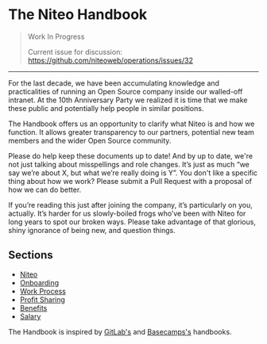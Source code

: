 # The Niteo Handbook

> Work In Progress
>
> Current issue for discussion: https://github.com/niteoweb/operations/issues/32


---

For the last decade, we have been accumulating knowledge and practicalities of running an Open Source company inside our walled-off intranet. At the 10th Anniversary Party we realized it is time that we make these public and potentially help people in similar positions.

The Handbook offers us an opportunity to clarify what Niteo is and how we function. It allows greater transparency to our partners, potential new team members and the wider Open Source community.

Please do help keep these documents up to date! And by up to date, we're not just talking about misspellings and role changes. It’s just as much “we say we’re about X, but what we’re really doing is Y”. You don't like a specific thing about how we work? Please submit a Pull Request with a proposal of how we can do better.

If you’re reading this just after joining the company, it’s particularly on you, actually. It’s harder for us slowly-boiled frogs who’ve been with Niteo for long years to spot our broken ways. Please take advantage of that glorious, shiny ignorance of being new, and question things.



## Sections

* [Niteo](https://github.com/niteoweb/handbook/blob/master/niteo.md)
* [Onboarding](https://github.com/niteoweb/handbook/blob/master/onboarding.md)
* [Work Process](https://github.com/niteoweb/handbook/blob/master/work-process.md)
* [Profit Sharing](https://github.com/niteoweb/handbook/blob/master/profit-sharing.md)
* [Benefits](https://github.com/niteoweb/handbook/blob/master/benefits.md)
* [Salary](https://github.com/niteoweb/handbook/blob/master/salary.md)


The Handbook is inspired by [GitLab's](https://about.gitlab.com/handbook/) and [Basecamps's](https://github.com/basecamp/handbook) handbooks.
